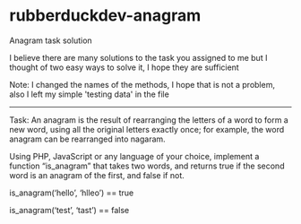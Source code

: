 # rubberduckdev-anagram
Anagram task solution

I believe there are many solutions to the task you assigned to me but I thought of two easy ways to solve it, I hope they are sufficient

Note: I changed the names of the methods, I hope that is not a problem, also I left my simple 'testing data' in the file

---------------------------------------------------------------------------------
Task:
An anagram is the result of rearranging the letters of a word to form a new
word, using all the original letters exactly once; for example, the word anagram
can be rearranged into nagaram.

Using PHP, JavaScript or any language of your choice, implement a function
“is_anagram” that takes two words, and returns true if the second word is an
anagram of the first, and false if not.

is_anagram(‘hello’, ‘hlleo’) == true

is_anagram(‘test’, ‘tast’) == false

